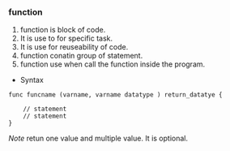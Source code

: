 ### function   
1. function is block of code.  
2. It is use to for specific task.   
3. It is use for reuseability of code.   
4. function conatin group of statement.  
5. function use when call the function inside the program.   

* Syntax  
``` 
func funcname (varname, varname datatype ) return_datatye {

    // statement
    // statement  
}
```
*Note* retun one value and multiple value. It is optional.   
